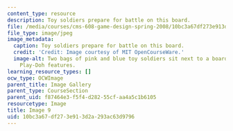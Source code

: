 ```yaml
---
content_type: resource
description: Toy soldiers prepare for battle on this board.
file: /media/courses/cms-608-game-design-spring-2008/10bc3a67df273e913d2a293ac63d9796_09.jpg
file_type: image/jpeg
image_metadata:
  caption: Toy soldiers prepare for battle on this board.
  credit: 'Credit: Image courtesy of MIT OpenCourseWare.'
  image-alt: Two bags of pink and blue toy soldiers sit next to a board with pink
    Play-Doh features.
learning_resource_types: []
ocw_type: OCWImage
parent_title: Image Gallery
parent_type: CourseSection
parent_uid: f87464e3-f5f4-d282-55cf-aa4a5c1b6105
resourcetype: Image
title: Image 9
uid: 10bc3a67-df27-3e91-3d2a-293ac63d9796
---
```

